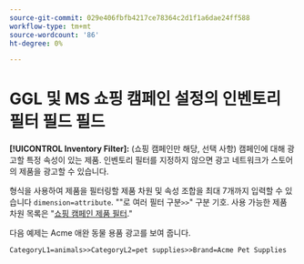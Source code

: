 ```yaml
---
source-git-commit: 029e406fbfb4217ce78364c2d1f1a6dae24ff588
workflow-type: tm+mt
source-wordcount: '86'
ht-degree: 0%

---
```

# GGL 및 MS 쇼핑 캠페인 설정의 인벤토리 필터 필드 필드

**[!UICONTROL Inventory Filter]:** (쇼핑 캠페인만 해당, 선택 사항) 캠페인에 대해 광고할 특정 속성이 있는 제품. 인벤토리 필터를 지정하지 않으면 광고 네트워크가 스토어의 제품을 광고할 수 있습니다.

형식을 사용하여 제품을 필터링할 제품 차원 및 속성 조합을 최대 7개까지 입력할 수 있습니다 `dimension=attribute`. &quot;&quot;로 여러 필터 구분`>>`&quot; 구분 기호. 사용 가능한 제품 차원 목록은 &quot;[쇼핑 캠페인 제품 필터](/help/search-social-commerce/campaign-management/campaigns/shopping-campaign-product-filters.md).&quot;

다음 예제는 Acme 애완 동물 용품 광고를 보여 줍니다.

`CategoryL1=animals>>CategoryL2=pet supplies>>Brand=Acme Pet Supplies`
